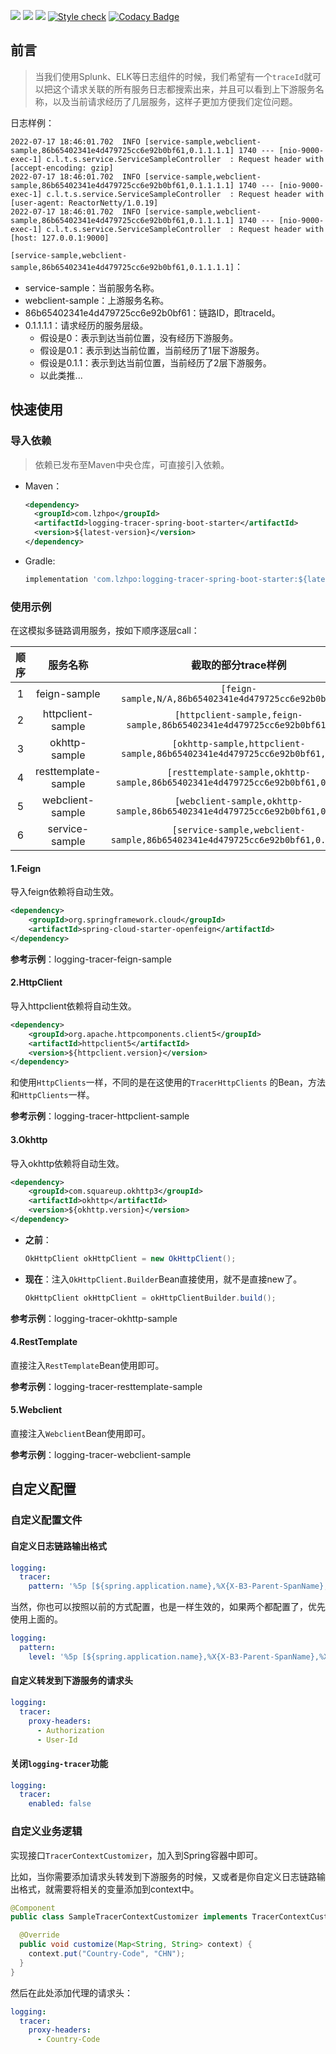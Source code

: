 ![](https://img.shields.io/badge/JDK-1.8+-success.svg)
![](https://maven-badges.herokuapp.com/maven-central/com.lzhpo/logging-tracer-spring-boot-starter/badge.svg?color=blueviolet)
![](https://img.shields.io/:license-Apache2-orange.svg)
[![Style check](https://github.com/lzhpo/logging-tracer-spring-boot-starter/actions/workflows/style-check.yml/badge.svg)](https://github.com/lzhpo/logging-tracer-spring-boot-starter/actions/workflows/style-check.yml)
[![Codacy Badge](https://app.codacy.com/project/badge/Grade/51f27097abaf4fb891f11d7eb06241fe)](https://www.codacy.com?utm_source=github.com&amp;utm_medium=referral&amp;utm_content=lzhpo/logging-tracer-spring-boot-starter&amp;utm_campaign=Badge_Grade)



## 前言

> 当我们使用Splunk、ELK等日志组件的时候，我们希望有一个`traceId`就可以把这个请求关联的所有服务日志都搜索出来，并且可以看到上下游服务名称，以及当前请求经历了几层服务，这样子更加方便我们定位问题。

日志样例：

```shell
2022-07-17 18:46:01.702  INFO [service-sample,webclient-sample,86b65402341e4d479725cc6e92b0bf61,0.1.1.1.1] 1740 --- [nio-9000-exec-1] c.l.t.s.service.ServiceSampleController  : Request header with [accept-encoding: gzip]
2022-07-17 18:46:01.702  INFO [service-sample,webclient-sample,86b65402341e4d479725cc6e92b0bf61,0.1.1.1.1] 1740 --- [nio-9000-exec-1] c.l.t.s.service.ServiceSampleController  : Request header with [user-agent: ReactorNetty/1.0.19]
2022-07-17 18:46:01.702  INFO [service-sample,webclient-sample,86b65402341e4d479725cc6e92b0bf61,0.1.1.1.1] 1740 --- [nio-9000-exec-1] c.l.t.s.service.ServiceSampleController  : Request header with [host: 127.0.0.1:9000]
```

`[service-sample,webclient-sample,86b65402341e4d479725cc6e92b0bf61,0.1.1.1.1]`：

- service-sample：当前服务名称。
- webclient-sample：上游服务名称。
- 86b65402341e4d479725cc6e92b0bf61：链路ID，即traceId。
- 0.1.1.1.1：请求经历的服务层级。
  - 假设是0：表示到达当前位置，没有经历下游服务。
  - 假设是0.1：表示到达当前位置，当前经历了1层下游服务。
  - 假设是0.1.1：表示到达当前位置，当前经历了2层下游服务。
  - 以此类推...

## 快速使用

### 导入依赖

> 依赖已发布至Maven中央仓库，可直接引入依赖。

- Maven：
  ```xml
  <dependency>
    <groupId>com.lzhpo</groupId>
    <artifactId>logging-tracer-spring-boot-starter</artifactId>
    <version>${latest-version}</version>
  </dependency>
  ```
- Gradle:
  ```groovy
  implementation 'com.lzhpo:logging-tracer-spring-boot-starter:${latest-version}'
  ```

### 使用示例

在这模拟多链路调用服务，按如下顺序逐层call：

| 顺序 |      服务名称       |                     截取的部分trace样例                      |
| :--: | :-----------------: | :----------------------------------------------------------: |
|  1   |    feign-sample     |   `[feign-sample,N/A,86b65402341e4d479725cc6e92b0bf61,0]`    |
|  2   |  httpclient-sample  | `[httpclient-sample,feign-sample,86b65402341e4d479725cc6e92b0bf61,0.1]` |
|  3   |    okhttp-sample    | `[okhttp-sample,httpclient-sample,86b65402341e4d479725cc6e92b0bf61,0.1.1]` |
|  4   | resttemplate-sample | `[resttemplate-sample,okhttp-sample,86b65402341e4d479725cc6e92b0bf61,0.1.1.1]` |
|  5   |  webclient-sample   | `[webclient-sample,okhttp-sample,86b65402341e4d479725cc6e92b0bf61,0.1.1.1]` |
|  6   |   service-sample    | `[service-sample,webclient-sample,86b65402341e4d479725cc6e92b0bf61,0.1.1.1.1]` |

#### 1.Feign

导入feign依赖将自动生效。

```xml
<dependency>
    <groupId>org.springframework.cloud</groupId>
    <artifactId>spring-cloud-starter-openfeign</artifactId>
</dependency>
```

**参考示例**：logging-tracer-feign-sample

#### 2.HttpClient

导入httpclient依赖将自动生效。

```xml
<dependency>
    <groupId>org.apache.httpcomponents.client5</groupId>
    <artifactId>httpclient5</artifactId>
    <version>${httpclient.version}</version>
</dependency>
```

和使用`HttpClients`一样，不同的是在这使用的`TracerHttpClients` 的Bean，方法和`HttpClients`一样。

**参考示例**：logging-tracer-httpclient-sample

#### 3.Okhttp

导入okhttp依赖将自动生效。

```xml
<dependency>
    <groupId>com.squareup.okhttp3</groupId>
    <artifactId>okhttp</artifactId>
    <version>${okhttp.version}</version>
</dependency>
```

- **之前**：

  ```java
  OkHttpClient okHttpClient = new OkHttpClient();
  ```

- **现在**：注入`OkHttpClient.Builder`Bean直接使用，就不是直接new了。

  ```java
  OkHttpClient okHttpClient = okHttpClientBuilder.build();
  ```

**参考示例**：logging-tracer-okhttp-sample

#### 4.RestTemplate

直接注入`RestTemplate`Bean使用即可。

**参考示例**：logging-tracer-resttemplate-sample

#### 5.Webclient

直接注入`Webclient`Bean使用即可。

**参考示例**：logging-tracer-webclient-sample

## 自定义配置

### 自定义配置文件

#### 自定义日志链路输出格式

```yaml
logging:
  tracer:
    pattern: '%5p [${spring.application.name},%X{X-B3-Parent-SpanName},%X{X-B3-TraceId},%X{X-B3-SpanId}]'
```

当然，你也可以按照以前的方式配置，也是一样生效的，如果两个都配置了，优先使用上面的。

```yaml
logging:
  pattern:
    level: '%5p [${spring.application.name},%X{X-B3-Parent-SpanName},%X{X-B3-TraceId},%X{X-B3-SpanId}]'
```

#### 自定义转发到下游服务的请求头

```yaml
logging:
  tracer:
    proxy-headers:
      - Authorization
      - User-Id
```

#### 关闭`logging-tracer`功能

```yaml
logging:
  tracer:
    enabled: false
```

### 自定义业务逻辑

实现接口`TracerContextCustomizer`，加入到Spring容器中即可。

比如，当你需要添加请求头转发到下游服务的时候，又或者是你自定义日志链路输出格式，就需要将相关的变量添加到context中。

```java
@Component
public class SampleTracerContextCustomizer implements TracerContextCustomizer {

  @Override
  public void customize(Map<String, String> context) {
    context.put("Country-Code", "CHN");
  }
}
```

然后在此处添加代理的请求头：

```yaml
logging:
  tracer:
    proxy-headers:
      - Country-Code
```



